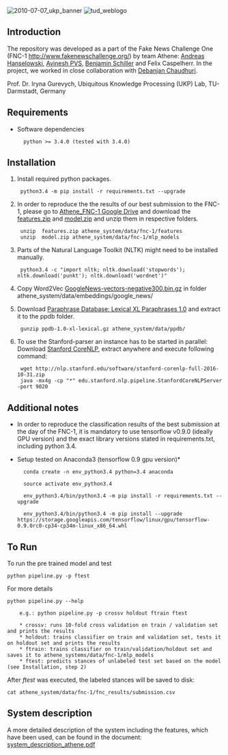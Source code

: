 

![2010-07-07_ukp_banner](https://user-images.githubusercontent.com/29311022/27184688-27629126-51e3-11e7-9a23-276628da2430.png)
![tud_weblogo](https://user-images.githubusercontent.com/29311022/27184769-65c6583a-51e3-11e7-90e0-12a4bdf292e2.png)



## Introduction

The repository was developed as a part of the Fake News Challenge One (FNC-1 http://www.fakenewschallenge.org/) by team Athene:
[Andreas Hanselowski](mailto:hanselowski@aiphes.tu-darmstadt.de), [Avinesh PVS](mailto:avinesh@aiphes.tu-darmstadt.de), [Benjamin Schiller](mailto:schiller.benny@googlemail.com) and Felix Caspelherr.
In the project, we worked in close collaboration with [Debanjan Chaudhuri](mailto:chaudhuri@ukp.informatik.tu-darmstadt.de). 

Prof. Dr. Iryna Gurevych, Ubiquitous Knowledge Processing (UKP) Lab, TU-Darmstadt, Germany

## Requirements

* Software dependencies
	
		python >= 3.4.0 (tested with 3.4.0)
	
## Installation

1. Install required python packages.

		python3.4 -m pip install -r requirements.txt --upgrade
        
2. In order to reproduce the the results of our best submission to the FNC-1, please go to [Athene_FNC-1 Google Drive](https://drive.google.com/drive/folders/0B0-muIdcdTp7cUhVdFFqRHpEcVk?usp=sharing) and download the [features.zip](https://drive.google.com/open?id=0B0-muIdcdTp7UWVyU0duSDRUd3c) and [model.zip](https://drive.google.com/open?id=0B0-muIdcdTp7Sm42ZW1yUndyY1E) and unzip them in respective folders.

		unzip  features.zip athene_system/data/fnc-1/features
		unzip  model.zip athene_system/data/fnc-1/mlp_models
        
3. Parts of the Natural Language Toolkit (NLTK) might need to be installed manually.

		python3.4 -c "import nltk; nltk.download('stopwords'); nltk.download('punkt'); nltk.download('wordnet')"
	      
4. Copy Word2Vec [GoogleNews-vectors-negative300.bin.gz](https://drive.google.com/file/d/0B7XkCwpI5KDYNlNUTTlSS21pQmM/edit) in folder athene_system/data/embeddings/google_news/ 

5. Download [Paraphrase Database: Lexical XL Paraphrases 1.0](http://www.cis.upenn.edu/~ccb/ppdb/release-1.0/ppdb-1.0-xl-lexical.gz) and extract it to the ppdb folder.
	
		gunzip ppdb-1.0-xl-lexical.gz athene_system/data/ppdb/
        
6. To use the Stanford-parser an instance has to be started in parallel: Download [Stanford CoreNLP](https://stanfordnlp.github.io/CoreNLP/index.html), extract anywhere and execute following command: 

		wget http://nlp.stanford.edu/software/stanford-corenlp-full-2016-10-31.zip
		java -mx4g -cp "*" edu.stanford.nlp.pipeline.StanfordCoreNLPServer -port 9020

## Additional notes

* In order to reproduce the classification results of the best submission at the day of the FNC-1, it is mandatory to use tensorflow v0.9.0 (ideally GPU version) and the exact library versions stated in requirements.txt, including python 3.4.

* Setup tested on Anaconda3 (tensorflow 0.9 gpu version)*

		conda create -n env_python3.4 python=3.4 anaconda
	
		source activate env_python3.4
	
		env_python3.4/bin/python3.4 -m pip install -r requirements.txt --upgrade
	
		env_python3.4/bin/python3.4 -m pip install --upgrade https://storage.googleapis.com/tensorflow/linux/gpu/tensorflow-0.9.0rc0-cp34-cp34m-linux_x86_64.whl

	
## To Run

To run the pre trained model and test

	python pipeline.py -p ftest


For more details
		
	python pipeline.py --help         
        
        e.g.: python pipeline.py -p crossv holdout ftrain ftest
        
        * crossv: runs 10-fold cross validation on train / validation set and prints the results
        * holdout: trains classifier on train and validation set, tests it on holdout set and prints the results
        * ftrain: trains classifier on train/validation/holdout set and saves it to athene_systems/data/fnc-1/mlp_models
        * ftest: predicts stances of unlabeled test set based on the model (see Installation, step 2) 

 After _ftest_ was executed, the labeled stances will be saved to disk:
 
 	cat athene_system/data/fnc-1/fnc_results/submission.csv


## System description

A more detailed description of the system including the features, which have been used, can be found in the document: [system_description_athene.pdf](https://github.com/hanselowski/athene_system/edit/master/system_description_athene.pdf)
   
